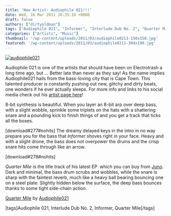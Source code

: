 ```yaml
---
title: 'New Artist: Audiophile 021!!!'
date: Wed, 16 Mar 2011 16:35:10 +0000
draft: false
authors: ["dirtyoldman"]
tags: ["Audiophile 021", "Informer", "Interlude Dub No. 2", "Quarter Mile"]
categories: ["Artists", "Music"]
thumbnail: '/wp-content/uploads/2011/03/audiophile0211-150x150.jpg'
featured: '/wp-content/uploads/2011/03/audiophile0211-304x190.jpg'
---
```


[![](/wp-content/uploads/2011/03/audiophile0211-e1300279239281.jpg "audiophile021")](/2011/03/16/new-artist-audiophile-021/audiophile021-2/)

Audiophile 021 is one of the artists that should have been on Electrotrash a long time ago, but ... Better late than never as they say! As the name implies Audiophile021 hails from the bass-loving city that is Cape Town. This talented producer is constantly pushing out new, glitchy and dirty beats, one wonders if he ever actually sleeps. For more info and links to his social media check out his [artist page here](/artists/audiophile021/)!

8-bit synthesis is beautiful. When you layer an 8-bit arp over deep bass, with a slight wobble, sprinkle some triplets on the hats with a shattering snare and a pounding kick to finish things of and you get a track that ticks all the boxes.

\[download#277#nohits\]    The dreamy delayed keys in the intro in no way prepare you for the bass that _Informer_ shoves right in your face. Heavy and with a slight drone, the bass does not overpower the drums and the crisp snare hits come through like an arrow.

\[download#278#nohits\]

_Quarter Mile_ is the title track of his latest EP  which you can buy from [Juno](http://www.junodownload.com/products/quarter-mile/1628563-02/). Dark and minimal, the bass drum scrubs and wobbles, while the snare is sharp with the faintest reverb, much like a heavy ball bearing bouncing one on a steel plate. Slightly hidden below the surface, the deep bass bounces thanks to some tight side-chain action.

 [Quarter Mile](http://soundcloud.com/audiophile021/quarter-mile) by [Audiophile021](http://soundcloud.com/audiophile021)

\[tags\]Audiophile 021, Interlude Dub No. 2, Informer, Quarter Mile\[/tags\]